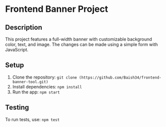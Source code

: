 # Frontend Banner Project

## Description
This project features a full-width banner with customizable background color, text, and image. The changes can be made using a simple form with JavaScript.

## Setup
1. Clone the repository: `git clone (https://github.com/Baish34/frontend-banner-tool.git)`
2. Install dependencies: `npm install`
3. Run the app: `npm start`

## Testing
To run tests, use: `npm test`
